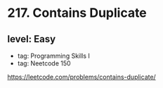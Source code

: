 # 217. Contains Duplicate
## level: Easy

- tag: Programming Skills I
- tag: Neetcode 150

https://leetcode.com/problems/contains-duplicate/
